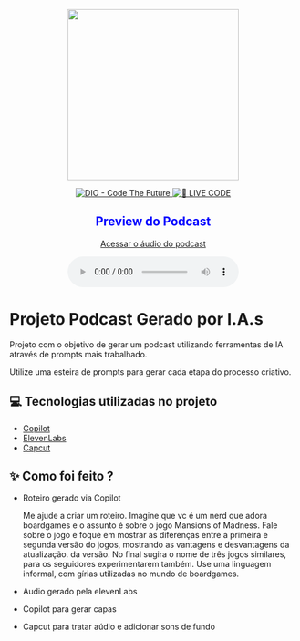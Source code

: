 <p align="center">
<img 
    src="assets/um apresentador de podcast com uma estante cheia de caixa de boardgames atrás dele.png"
    width="300"
/>
</p>

<p align="center">
<a href="https://dio.me/">
    <img 
        src="https://img.shields.io/badge/DIO-Code_The_Future-28DA77?logo=youtube" 
        alt="DIO - Code The Future">
</a>
<a href="https://dio.me/">
<img 
    src="https://img.shields.io/badge/🔴_LIVE_CODE-FF5E72" 
    alt="🔴 LIVE CODE">
</a>
</p>

<h2 align="center" style="color: blue;">Preview do Podcast</h2>

<p align="center">
  <a href="https://github.com/pedroivocunha/Podcast-criado-por-IA/blob/c942103132718add44c8e03897cd070bdc655bf6/output/Podcast-Mansions_of_Madness.MP3>Acessar o áudio do podcast</a>
</p>

<p align="center">
  <a href="https://github.com/pedroivocunha/Podcast-criado-por-IA/blob/c942103132718add44c8e03897cd070bdc655bf6/output/Podcast-Mansions_of_Madness.MP3">Acessar o áudio do podcast</a>
</p>

<div align="center">
  <audio src="https://github.com/seu-usuario/seu-repositorio/blob/main/output/Podcast-Mansions-of-Madness.MP3" controls title="Podcast editado"></audio>
</div>


# Projeto Podcast Gerado por I.A.s


Projeto com o objetivo de gerar um podcast utilizando ferramentas de IA através de prompts mais trabalhado.

Utilize uma esteira de prompts para gerar cada etapa do processo criativo.

## 💻 Tecnologias utilizadas no projeto

- [Copilot](https://copilot.microsoft.com/)
- [ElevenLabs](https://beta.elevenlabs.io/)
- [Capcut](https://www.capcut.com/pt-br/)

## ✨ Como foi feito ?

- Roteiro gerado via Copilot

    Me ajude a criar um roteiro. Imagine que vc é um nerd que adora boardgames e o assunto é sobre o jogo Mansions of Madness. Fale sobre o jogo e foque em mostrar as diferenças entre a primeira e segunda versão do jogos, mostrando as vantagens e desvantagens da           atualização. da versão. No final sugira o nome de três jogos similares, para os seguidores experimentarem também. Use uma linguagem informal, com gírias utilizadas no mundo de boardgames.


- Audio gerado pela elevenLabs
- Copilot para gerar capas
- Capcut para tratar aúdio e adicionar sons de fundo

